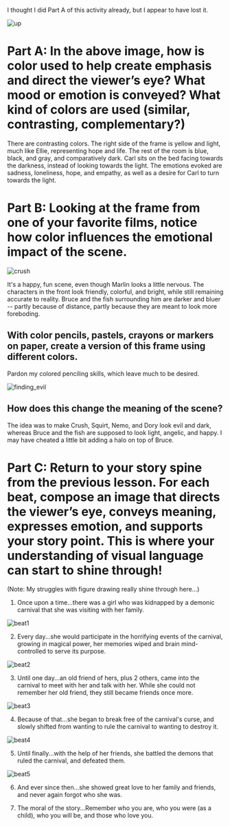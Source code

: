 I thought I did Part A of this activity already, but I appear to have lost it. 

![up](https://github.com/MasqueradeOfSilence/pixar-in-a-box/blob/main/storytelling/visual_language/05907c2806ea2932ee1ff85a5e1367f8e6df1511.png?raw=true)
# Part A: In the above image, how is color used to help create emphasis and direct the viewer’s eye? What mood or emotion is conveyed? What kind of colors are used (similar, contrasting, complementary?)

There are contrasting colors. The right side of the frame is yellow and light, much like Ellie, representing hope and life. The rest of the room is blue, black, and gray, and comparatively dark. Carl sits on the bed facing towards the darkness, instead of looking towards the light. The emotions evoked are sadness, loneliness, hope, and empathy, as well as a desire for Carl to turn towards the light. 

# Part B: Looking at the frame from one of your favorite films, notice how color influences the emotional impact of the scene.

![crush](https://github.com/MasqueradeOfSilence/pixar-in-a-box/blob/main/storytelling/visual_language/CRUSH2.jpg?raw=true)

It's a happy, fun scene, even though Marlin looks a little nervous. The characters in the front look friendly, colorful, and bright, while still remaining accurate to reality. Bruce and the fish surrounding him are darker and bluer -- partly because of distance, partly because they are meant to look more foreboding. 

## With color pencils, pastels, crayons or markers on paper, create a version of this frame using different colors.

Pardon my colored penciling skills, which leave much to be desired. 

![finding_evil](https://github.com/MasqueradeOfSilence/pixar-in-a-box/blob/main/storytelling/visual_language/finding_evil.jpeg?raw=true)

## How does this change the meaning of the scene?

The idea was to make Crush, Squirt, Nemo, and Dory look evil and dark, whereas Bruce and the fish are supposed to look light, angelic, and happy. I may have cheated a little bit adding a halo on top of Bruce. 

# Part C: Return to your story spine from the previous lesson. For each beat, compose an image that directs the viewer’s eye, conveys meaning, expresses emotion, and supports your story point. This is where your understanding of visual language can start to shine through!

(Note: My struggles with figure drawing really shine through here...)

1. Once upon a time...there was a girl who was kidnapped by a demonic carnival that she was visiting with her family. 

![beat1](https://github.com/MasqueradeOfSilence/pixar-in-a-box/blob/main/storytelling/visual_language/beat1.jpg?raw=true)

2. Every day...she would participate in the horrifying events of the carnival, growing in magical power, her memories wiped and brain mind-controlled to serve its purpose.

![beat2](https://github.com/MasqueradeOfSilence/pixar-in-a-box/blob/main/storytelling/visual_language/image0.jpeg?raw=true)

3. Until one day...an old friend of hers, plus 2 others, came into the carnival to meet with her and talk with her. While she could not remember her old friend, they still became friends once more. 

![beat3](https://github.com/MasqueradeOfSilence/pixar-in-a-box/blob/main/storytelling/visual_language/IMG_6678.jpg)

4. Because of that...she began to break free of the carnival's curse, and slowly shifted from wanting to rule the carnival to wanting to destroy it.

![beat4](https://github.com/MasqueradeOfSilence/pixar-in-a-box/blob/main/storytelling/visual_language/IMG_7256.jpg?raw=true)

5. Until finally...with the help of her friends, she battled the demons that ruled the carnival, and defeated them.

![beat5](https://github.com/MasqueradeOfSilence/pixar-in-a-box/blob/main/storytelling/visual_language/IMG_8451.jpg?raw=true)

6. And ever since then...she showed great love to her family and friends, and never again forgot who she was.

7. The moral of the story...Remember who you are, who you were (as a child), who you will be, and those who love you.
